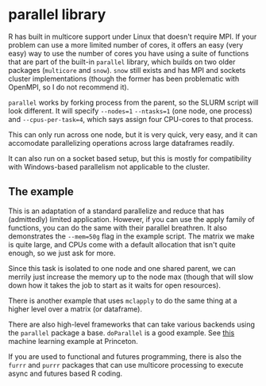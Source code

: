 # parallel library

R has built in multicore support under Linux that doesn't require MPI. If
your problem can use a more limited number of cores, it offers an easy
(very easy) way to use the number of cores you have using a suite of functions
that are part of the built-in `parallel` library, which builds on two
older packages (`multicore` and `snow`). `snow` still exists and has
MPI and sockets cluster implementations (though the former has been
problematic with OpenMPI, so I do not recommend it).

`parallel` works by forking process from the parent, so the SLURM script
will look different. It will specify `--nodes=1` `--ntasks=1` (one node, one process)
and `--cpus-per-task=4`, which says assign four CPU-cores to that process.

This can only run across one node, but it is very quick, very easy, and it
can accomodate parallelizing operations across large dataframes readily.

It can also run on a socket based setup, but this is mostly for compatibility with Windows-based parallelism not applicable to the cluster.

## The example

This is an adaptation of a standard parallelize and reduce that has (admittedly)
limited application. However, if you can use the apply family of functions, you
can do the same with their parallel breathren. It also demonstrates the
`--mem=50g` flag in the example script. The matrix we make is quite large, and
CPUs come with a default allocation that isn't quite enough, so we
just ask for more.

Since this task is isolated to one node and one shared parent, we can merrily
just increase the memory up to the node max (though that will slow down how it takes
the job to start as it waits for open resources).

There is another example that uses `mclapply` to do the same thing at a higher level over a matrix (or dataframe).

There are also high-level frameworks that can take various backends using the `parallel` package a base. `doParallel` is a good example. See [this](https://github.com/PrincetonUniversity/intro_ml_libs/tree/master/R) machine learning example at Princeton.

If you are used to functional and futures programming, there is also the `furrr` and `purrr` packages that can use multicore processing to execute async and futures based R coding.
